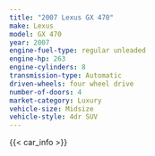 ```yaml
---
title: "2007 Lexus GX 470"
make: Lexus
model: GX 470
year: 2007
engine-fuel-type: regular unleaded
engine-hp: 263
engine-cylinders: 8
transmission-type: Automatic
driven-wheels: four wheel drive
number-of-doors: 4
market-category: Luxury
vehicle-size: Midsize
vehicle-style: 4dr SUV
---
```


{{< car_info >}}
